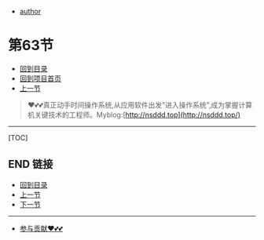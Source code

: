 + [author](https://github.com/3293172751)
# 第63节
+ [回到目录](../README.md)
+ [回到项目首页](../../README.md)
+ [上一节](62.md)
> ❤️💕💕真正动手时间操作系统,从应用软件出发"进入操作系统",成为掌握计算机关键技术的工程师。Myblog:[http://nsddd.top](http://nsddd.top/)
---
[TOC]





## END 链接
+ [回到目录](../README.md)
+ [上一节](62.md)
+ [下一节](64.md)
---
+ [参与贡献❤️💕💕](https://github.com/3293172751/Block_Chain/blob/master/Git/git-contributor.md)
